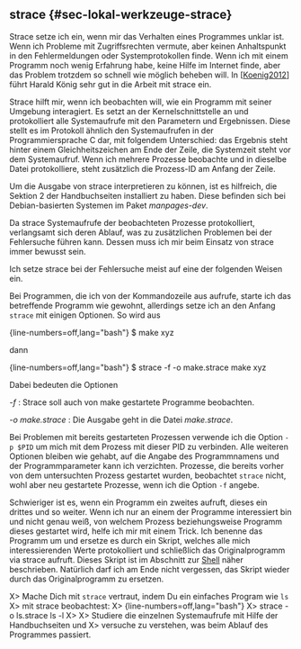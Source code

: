 
## strace {#sec-lokal-werkzeuge-strace}

Strace setze ich ein, wenn mir das Verhalten eines Programmes unklar ist.
Wenn ich Probleme mit Zugriffsrechten vermute, aber keinen Anhaltspunkt in
den Fehlermeldungen oder Systemprotokollen finde.
Wenn ich mit einem Programm noch wenig Erfahrung habe, keine Hilfe 
im Internet finde, aber das Problem trotzdem so schnell wie möglich
beheben will.
In [[Koenig2012](#bib-koenig2012)] führt Harald König sehr gut in die Arbeit
mit strace ein.
  
Strace hilft mir, wenn ich beobachten will, wie ein Programm
mit seiner Umgebung interagiert. Es setzt an der Kernelschnittstelle
an und protokolliert alle Systemaufrufe mit den Parametern und Ergebnissen.
Diese stellt es im Protokoll ähnlich den Systemaufrufen in der
Programmiersprache C dar, mit folgendem Unterschied: das Ergebnis steht
hinter einem Gleichheitszeichen am Ende der Zeile, die Systemzeit steht
vor dem Systemaufruf.
Wenn ich mehrere Prozesse beobachte und in dieselbe Datei protokolliere,
steht zusätzlich die Prozess-ID am Anfang der Zeile.

Um die Ausgabe von strace interpretieren zu können, ist es hilfreich, die
Sektion 2 der Handbuchseiten installiert zu haben.
Diese befinden sich bei Debian-basierten Systemen im Paket *manpages-dev*.

Da strace Systemaufrufe der beobachteten Prozesse protokolliert, verlangsamt
sich deren Ablauf, was zu zusätzlichen Problemen bei der Fehlersuche führen
kann. Dessen muss ich mir beim Einsatz von strace immer bewusst sein.

Ich setze strace bei der Fehlersuche meist auf eine der folgenden Weisen ein.

Bei Programmen, die ich von der Kommandozeile aus aufrufe,
starte ich das betreffende Programm wie gewohnt, allerdings setze ich an den
Anfang `strace` mit einigen Optionen.
So wird aus

{line-numbers=off,lang="bash"}
    $ make xyz

dann

{line-numbers=off,lang="bash"}
    $ strace -f -o make.strace make xyz

Dabei bedeuten die Optionen

*-f*
: Strace soll auch von make gestartete Programme beobachten.

*-o make.strace*
: Die Ausgabe geht in die Datei *make.strace*.

Bei Problemen mit bereits gestarteten Prozessen verwende ich die Option
`-p $PID` um mich mit dem Prozess mit dieser PID zu verbinden.
Alle weiteren Optionen bleiben wie gehabt, auf die Angabe des Programmnamens
und der Programmparameter kann ich verzichten.
Prozesse, die bereits vorher von dem untersuchten Prozess gestartet wurden,
beobachtet `strace` nicht, wohl aber neu gestartete Prozesse, wenn ich
die Option `-f` angebe.

Schwieriger ist es, wenn ein Programm ein zweites aufruft, dieses ein
drittes und so weiter.
Wenn ich nur an einem der Programme interessiert bin und nicht genau weiß,
von welchem Prozess beziehungsweise Programm dieses gestartet wird,
helfe ich mir mit einem Trick.
Ich benenne das Programm um und ersetze es durch ein Skript, welches alle
mich interessierenden Werte protokolliert und schließlich
das Originalprogramm via strace aufruft.
Dieses Skript ist im Abschnitt zur [Shell](#sec-lokal-werkzeuge-shell) näher
beschrieben.
Natürlich darf ich am Ende nicht vergessen, das Skript wieder durch das
Originalprogramm zu ersetzen.

X> Mache Dich mit `strace` vertraut, indem Du ein einfaches Program wie `ls`
X> mit strace beobachtest:
X> 
{line-numbers=off,lang="bash"}
X>     strace -o ls.strace ls -l
X> 
X> Studiere die einzelnen Systemaufrufe mit Hilfe der Handbuchseiten und
X> versuche zu verstehen, was beim Ablauf des Programmes passiert.
